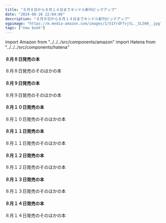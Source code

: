 ```yaml
---
title: "８月８日から８月１４日までキンドル新刊ピックアップ"
date: "2024-08-26 22:04:06"
description: "８月８日から８月１４日までキンドル新刊ピックアップ"
ogpimage: "https://m.media-amazon.com/images/I/51YrdF7vjtL._SL500_.jpg"
tags: ["new book"]
---
```

import Amazon from "../../../src/components/amazon"
import Hatena from "../../../src/components/hatena"

 




#### ８月８日発売の本

<Amazon asin="B0DCHBCPBL" />
<Amazon asin="B0DCBGQ8VL" />
<Amazon asin="B0DCBD6ZJX" />
<Amazon asin="B0DCBJBM1B" />
<Amazon asin="B0DBYHV7XL" />
<Amazon asin="B0D9NBLX6W" />
<Amazon asin="B0DBXZ93R8" />
<Amazon asin="B0D9NBBG75" />
<Amazon asin="B0D9NH31DW" />
<Amazon asin="B0D4QH4TYN" />
<Amazon asin="B0D9N7616F" />
<Amazon asin="B0CWRC8WD5" />
<Amazon asin="B0DCBK8NVV" />
<Amazon asin="B0DCHBCPBL" />
<Amazon asin="B0DCFV1257" />
<Amazon asin="B0CX5N8YJC" />
<Amazon asin="B0DC67M29S" />


８月８日発売のそのほかの本<Hatena src="https://kyukyunyorituryo.github.io/new_epub/html/20240808.html" title=""/>
#### ８月９日発売の本

<Amazon asin="B0DB1VG536" />
<Amazon asin="B0D8S574P7" />
<Amazon asin="B0DC64XYB8" />
<Amazon asin="B0DC65KHXJ" />
<Amazon asin="B0DC64WX5M" />
<Amazon asin="B0DBKV3XFF" />
<Amazon asin="B0D81DPFTJ" />
<Amazon asin="B0DBSVDXJT" />
<Amazon asin="B0DC9S5SBN" />
<Amazon asin="B0DB55GCK1" />
<Amazon asin="B0D8761GCF" />
<Amazon asin="B0DC65HCHD" />
<Amazon asin="B0D875G5NM" />
<Amazon asin="B0DCSYQCRH" />
<Amazon asin="B0DC65VSQ6" />
<Amazon asin="B0DC62YGPY" />
<Amazon asin="B0DBZ4Q4S5" />
<Amazon asin="B0DC65D7T5" />
<Amazon asin="B0DC65HCHD" />

８月９日発売のそのほかの本<Hatena src="https://kyukyunyorituryo.github.io/new_epub/html/20240809.html" title=""/>
#### ８月１０日発売の本

<Amazon asin="B0D5CQLFN9" />
<Amazon asin="B0D5CP4HWS" />
<Amazon asin="B0D5CQL2JT" />
<Amazon asin="B0CW1CSRS5" />
<Amazon asin="B0DCDV9CM1" />
<Amazon asin="B0D5CQY7LL" />

８月１０日発売のそのほかの本<Hatena src="https://kyukyunyorituryo.github.io/new_epub/html/20240810.html" title=""/>
#### ８月１１日発売の本

<Amazon asin="B0DCJD942Z" />
<Amazon asin="B0DBVWMD79" />
<Amazon asin="B0D8P99NP9" />
<Amazon asin="B0DCTXXJFQ" />

８月１１日発売のそのほかの本<Hatena src="https://kyukyunyorituryo.github.io/new_epub/html/20240811.html" title=""/>
#### ８月１２日発売の本

<Amazon asin="B0D9LJJ5HX" />
<Amazon asin="B0DC63YXVY" />
<Amazon asin="B0DBKRC6N1" />
<Amazon asin="B0DBZ7X39P" />
<Amazon asin="B0DCZRHCJZ" />
<Amazon asin="B0DD1PSKWQ" />
<Amazon asin="B0DCZRHCJZ" />
<Amazon asin="B0DCYM79X9" />


８月１２日発売のそのほかの本<Hatena src="https://kyukyunyorituryo.github.io/new_epub/html/20240812.html" title=""/>
#### ８月１３日発売の本

<Amazon asin="B0D8S78HC6" />
<Amazon asin="B0D8T5M9RD" />
<Amazon asin="B0DCBMPNNT" />
<Amazon asin="B0DD2HWSNL" />
<Amazon asin="B0DD3892Q8" />
<Amazon asin="B0D9ZMQQF7" />
<Amazon asin="B0DCZCGQ4D" />
<Amazon asin="B0D8T5M9RD" />

８月１３日発売のそのほかの本<Hatena src="https://kyukyunyorituryo.github.io/new_epub/html/20240813.html" title=""/>
#### ８月１４日発売の本

<Amazon asin="B0DB2BXHC7" />
<Amazon asin="B0DC68F4LX" />
<Amazon asin="B0D7MTNB5N" />
<Amazon asin="B0DD6VQXBY" />

８月１４日発売のそのほかの本<Hatena src="https://kyukyunyorituryo.github.io/new_epub/html/20240814.html" title=""/>